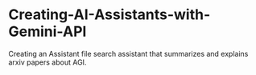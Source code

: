 # Creating-AI-Assistants-with-Gemini-API
Creating an Assistant file search assistant that summarizes and explains arxiv papers about AGI.
